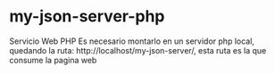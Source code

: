 # my-json-server-php
Servicio Web PHP
Es necesario montarlo en un servidor php local, quedando la ruta: http://localhost/my-json-server/, esta ruta es la que consume la pagina web
